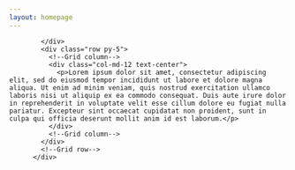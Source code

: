 ```yaml
---
layout: homepage
---
```


<div class="container">
            <!--Grid row-->
            <div class="row-eq-height" id="wait_time_container" class="waitTime">

            </div>
            <div class="row py-5">
              <!--Grid column-->
              <div class="col-md-12 text-center">
                <p>Lorem ipsum dolor sit amet, consectetur adipiscing elit, sed do eiusmod tempor incididunt ut labore et dolore magna aliqua. Ut enim ad minim veniam, quis nostrud exercitation ullamco laboris nisi ut aliquip ex ea commodo consequat. Duis aute irure dolor in reprehenderit in voluptate velit esse cillum dolore eu fugiat nulla pariatur. Excepteur sint occaecat cupidatat non proident, sunt in culpa qui officia deserunt mollit anim id est laborum.</p>
              </div>
              <!--Grid column-->
            </div>
            <!--Grid row-->
          </div>